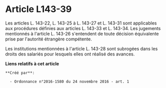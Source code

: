 # Article L143-39

Les articles L. 143-22, L. 143-25 à L. 143-27 et L. 143-31 sont applicables aux procédures définies aux articles L. 143-33 et
L. 143-34. Les jugements mentionnés à l'article L. 143-26 s'entendent de toute décision équivalente prise par l'autorité
étrangère compétente. 

Les institutions mentionnées à l'article L. 143-28 sont subrogées dans les droits des salariés pour lesquels elles ont
réalisé des avances.

**Liens relatifs à cet article**

	**Créé par**:

	  - Ordonnance n°2016-1580 du 24 novembre 2016 - art. 1
